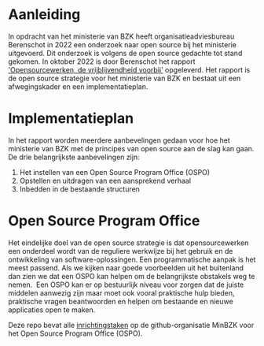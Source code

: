 # Aanleiding
In opdracht van het ministerie van BZK heeft organisatieadviesbureau Berenschot in 2022 een onderzoek naar open source bij het ministerie uitgevoerd. Dit onderzoek is volgens de open source gedachte tot stand gekomen. In oktober 2022 is door Berenschot het rapport ['Opensourcewerken, de vrijblijvendheid voorbij'](https://www.rijksoverheid.nl/documenten/rapporten/2022/09/13/opensourcewerken-de-vrijblijvendheid-voorbij) opgeleverd.  Het rapport is de open source strategie voor het ministerie van BZK en bestaat uit een afwegingskader en een implementatieplan.

# Implementatieplan

In het rapport worden meerdere aanbevelingen gedaan voor hoe het ministerie van BZK met de principes van open source aan de slag kan gaan. De drie belangrijkste aanbevelingen zijn: 

1. Het instellen van een Open Source Program Office (OSPO)
2. Opstellen en uitdragen van een aansprekend verhaal
3. Inbedden in de bestaande structuren

# Open Source Program Office
Het eindelijke doel van de open source strategie is dat opensourcewerken een onderdeel wordt van de reguliere werkwijze bij het gebruik en de ontwikkeling van software-oplossingen. Een programmatische aanpak is het meest passend. Als we kijken naar goede voorbeelden uit het buitenland dan zien we dat een OSPO kan helpen om de belangrijkste obstakels weg te nemen.  Een OSPO kan er op bestuurlijk niveau voor zorgen dat de juiste middelen aanwezig zijn maar moet ook vooral praktische hulp bieden, praktische vragen beantwoorden en helpen om bestaande en nieuwe applicaties open te maken.

Deze repo bevat alle [inrichtingstaken](https://github.com/MinBZK/regels.overheid.nl/issues) op de github-organisatie MinBZK voor het Open Source Program Office (OSPO).